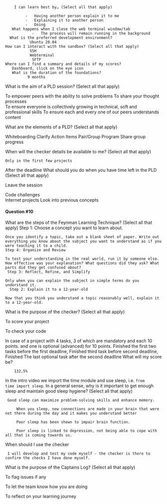         I can learn best by… (Select all that apply)

             -   Having another person explain it to me
             -   Explaining it to another person
             -   Doing
       What happens when I close the web terminal window/tab
                -   The process will remain running in the background 
      What is the preferred development environment?
               Ubuntu 20.04
    How can I interact with the sandbox? (Select all that apply)
               SSH
               Webterminal    
                SFTP
    Where can I find a summary and details of my scores?
	   Dashboard, click on the eye icon
	   What is the duration of the foundations?
              9 months

What is the aim of a PLD session? (Select all that apply)

 To empower peers with the ability to solve problems
 To share your thought processes   
 To ensure everyone is collectively growing in technical, soft and professional skills
 To ensure each and every one of our peers understands content
    

What are the elements of a PLD? (Select all that apply)

   Whiteboarding
   Clarify Action Items
   Pair/Group Program
   Share group progress   

When will the checker details be available to me? (Select all that apply)

    Only in the first few projects   
   After the deadline
What should you do when you have time left in the PLD (Select all that apply)

   Leave the session
   
  Code challenges   
   Internet projects
   Look into previous concepts 

#### Question #10

What are the steps of the Feynman Learning Technique? (Select all that apply)
    Step 1: Choose a concept you want to learn about.
    
    Once you identify a topic, take out a blank sheet of paper. Write out everything you know about the subject you want to understand as if you were teaching it to a child.
    Step 4: Organize and Review
    
    To test your understanding in the real world, run it by someone else. How effective was your explanation? What questions did they ask? What parts did they get confused about?
     Step 3: Reflect, Refine, and Simplify
    
    Only when you can explain the subject in simple terms do you understand it.
      Step 2: Explain it to a 12-year-old
    
    Now that you think you understand a topic reasonably well, explain it to a 12-year-old.
    

What is the purpose of the checker? (Select all that apply)

   To score your project
    
   To check your code


In case of a project with 4 tasks, 3 of which are mandatory and each 10 points. and one is optional (advanced) for 10 points. Finished the first two tasks before the first deadline, Finished third task before second deadline, Finished The last optional task after the second deadline What will my score be?

        132,5%

In the intro video we import the time module and use sleep, i.e. `from    time import sleep`. In a general sense, why is it important to get enough sleep and maintain good sleep hygiene? (Select all that apply)

     Good sleep can maximize problem-solving skills and enhance memory.
   
         When you sleep, new connections are made in your brain that were not there during the day and it makes you understand better
    
         Poor sleep has been shown to impair brain function.
    
         Poor sleep is linked to depression, not being able to cope with all that is coming towards us.
    

When should I use the checker
 
     I will develop and test my code myself - the checker is there to confirm the checks I have done myself.
    
What is the purpose of the Captains Log? (Select all that apply)

   To flag issues if any
    
   To let the team know how you are doing
    
   To reflect on your learning journey
